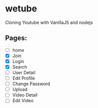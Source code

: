 # wetube

Cloning Youtube with VanillaJS and nodejs

## Pages:

- [ ] home
- [x] Join
- [x] Login
- [x] Search
- [ ] User Detail
- [ ] Edit Profile
- [ ] Change Password
- [ ] Upload
- [ ] Video Detail
- [ ] Edit Video
